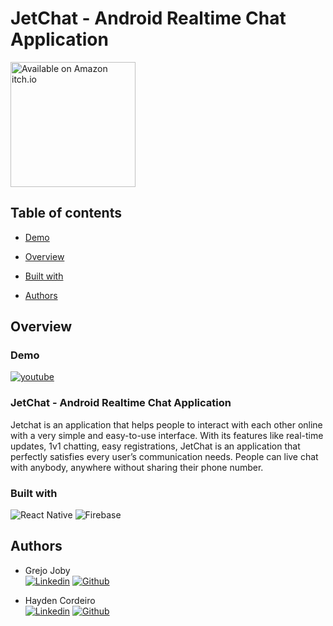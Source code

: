 # JetChat - Android Realtime Chat Application 

<a href='https://grejojoby.itch.io/jetchat'>
<img alt='Available on Amazon itch.io' src='https://static.itch.io/images/badge-color.svg' width="200"/></a>

## Table of contents
- [Demo](#demo)
- [Overview](#overview)

- [Built with](#built-with)

- [Authors](#authors)


## Overview
### Demo
[![youtube](https://img.youtube.com/vi/KLkpoMCgYqI/0.jpg)](https://youtu.be/KLkpoMCgYqI)

### JetChat - Android Realtime Chat Application
Jetchat is an application that helps people to interact with each other online with a very simple and easy-to-use interface. With its features like real-time updates, 1v1 chatting, easy registrations, JetChat is an application that perfectly satisfies every user’s communication needs. People can live chat with anybody, anywhere without sharing their phone number.

### Built with
![React Native](https://img.shields.io/badge/React_Native-20232A?style=for-the-badge&logo=react&logoColor=61DAFB)
![Firebase](https://img.shields.io/badge/firebase-%23039BE5.svg?style=for-the-badge&logo=firebase)

## Authors
 - Grejo Joby   
 [![Linkedin](https://img.shields.io/badge/LinkedIn-0077B5?style=for-the-badge&logo=linkedin&logoColor=white)](https://www.linkedin.com/in/grejojoby/)
 [![Github](https://img.shields.io/badge/GitHub-100000?style=for-the-badge&logo=github&logoColor=white)](https://github.com/grejojoby) 

 - Hayden Cordeiro   
 [![Linkedin](https://img.shields.io/badge/LinkedIn-0077B5?style=for-the-badge&logo=linkedin&logoColor=white)](https://www.linkedin.com/in/haydencordeiro/)
 [![Github](https://img.shields.io/badge/GitHub-100000?style=for-the-badge&logo=github&logoColor=white)](https://github.com/haydencordeiro)  





